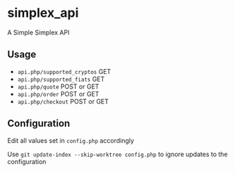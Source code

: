 # simplex_api
A Simple Simplex API

## Usage

 - `api.php/supported_cryptos` GET 
 - `api.php/supported_fiats` GET
 - `api.php/quote` POST or GET
 - `api.php/order` POST or GET
 - `api.php/checkout` POST or GET

## Configuration
Edit all values set in `config.php` accordingly

Use `git update-index --skip-worktree config.php` to ignore updates to the configuration
